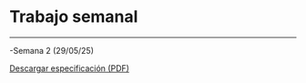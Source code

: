 # Trabajo semanal
---
-Semana 2 (29/05/25)

[Descargar especificación (PDF)](recursos/archivos/ScanSyllabusProyectoIngenieria.pdf)
